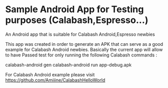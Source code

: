 # Sample Android App for Testing purposes (Calabash,Espresso...)
An Android app that is suitable for Calabash Android,Espresso newbies

This app was created in order to generate an APK that can serve as a good example for Calabash Android newbies.
Basically the current app will allow to have Passed test for only running the following Calabash commands :

calabash-android gen
calabash-android run app-debug.apk

For Calabash Android example please visit https://github.com/Amiiine/CalabashHelloWorld
